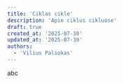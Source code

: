 ```yaml
---
title: 'Ciklas cikle'
description: 'Apie ciklus cikluose'
draft: true
created_at: '2025-07-30'
updated_at: '2025-07-30'
authors:
  - 'Vilius Paliokas'
---
```


abc
